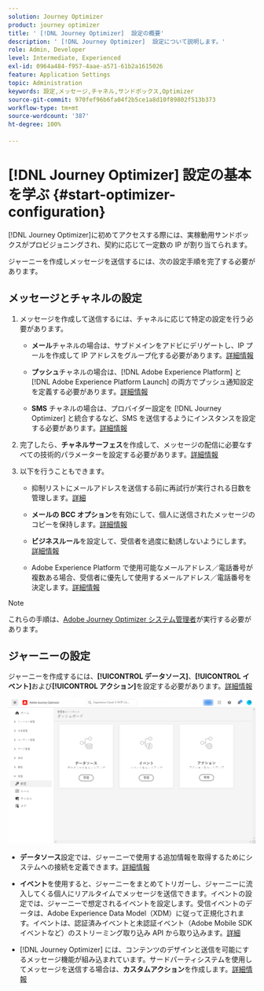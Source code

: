 ```yaml
---
solution: Journey Optimizer
product: journey optimizer
title: ' [!DNL Journey Optimizer]  設定の概要'
description: ' [!DNL Journey Optimizer]  設定について説明します。'
role: Admin, Developer
level: Intermediate, Experienced
exl-id: 0964a484-f957-4aae-a571-61b2a1615026
feature: Application Settings
topic: Administration
keywords: 設定,メッセージ,チャネル,サンドボックス,Optimizer
source-git-commit: 970fef96b6fa04f2b5ce1a8d10f89802f513b373
workflow-type: tm+mt
source-wordcount: '387'
ht-degree: 100%

---
```



# [!DNL Journey Optimizer] 設定の基本を学ぶ {#start-optimizer-configuration}

[!DNL Journey Optimizer]に初めてアクセスする際には、実稼動用サンドボックスがプロビジョニングされ、契約に応じて一定数の IP が割り当てられます。

ジャーニーを作成しメッセージを送信するには、次の設定手順を完了する必要があります。

## メッセージとチャネルの設定

1. メッセージを作成して送信するには、チャネルに応じて特定の設定を行う必要があります。

   * **メール**&#x200B;チャネルの場合は、サブドメインをアドビにデリゲートし、IP プールを作成して IP アドレスをグループ化する必要があります。[詳細情報](../email/get-started-email-config.md)

   * **プッシュ**&#x200B;チャネルの場合は、[!DNL Adobe Experience Platform] と [!DNL Adobe Experience Platform Launch] の両方でプッシュ通知設定を定義する必要があります。[詳細情報](../push/push-configuration.md)

   * **SMS** チャネルの場合は、プロバイダー設定を [!DNL Journey Optimizer] と統合するなど、SMS を送信するようにインスタンスを設定する必要があります。[詳細情報](../sms/sms-configuration.md)

1. 完了したら、**チャネルサーフェス**&#x200B;を作成して、メッセージの配信に必要なすべての技術的パラメーターを設定する必要があります。[詳細情報](channel-surfaces.md)

1. 以下を行うこともできます。

   * 抑制リストにメールアドレスを送信する前に再試行が実行される日数を管理します。[詳細](manage-suppression-list.md)

   * **メールの BCC オプション**&#x200B;を有効にして、個人に送信されたメッセージのコピーを保持します。[詳細情報](archiving-support.md#enable-bcc)

   * **ビジネスルール**&#x200B;を設定して、受信者を過度に勧誘しないようにします。[詳細情報](frequency-rules.md)

   * Adobe Experience Platform で使用可能なメールアドレス／電話番号が複数ある場合、受信者に優先して使用するメールアドレス／電話番号を決定します。[詳細情報](primary-email-addresses.md)

<!--* Understand the push notification flow. [Learn more](../push/push-gs.md)-->

>[!NOTE]
>
>これらの手順は、[Adobe Journey Optimizer システム管理者](../start/path/administrator.md)が実行する必要があります。

## ジャーニーの設定

ジャーニーを作成するには、**[!UICONTROL データソース]**、**[!UICONTROL イベント]**&#x200B;および&#x200B;**[!UICONTROL アクション]**&#x200B;を設定する必要があります。[詳細情報](about-data-sources-events-actions.md)

![](assets/admin-menu.png)

* **データソース**&#x200B;設定では、ジャーニーで使用する追加情報を取得するためにシステムへの接続を定義できます。[詳細情報](../datasource/about-data-sources.md)

* **イベント**&#x200B;を使用すると、ジャーニーをまとめてトリガーし、ジャーニーに流入してくる個人にリアルタイムでメッセージを送信できます。イベントの設定では、ジャーニーで想定されるイベントを設定します。受信イベントのデータは、Adobe Experience Data Model（XDM）に従って正規化されます。イベントは、認証済みイベントと未認証イベント（Adobe Mobile SDK イベントなど）のストリーミング取り込み API から取り込みます。[詳細](../event/about-events.md)

* [!DNL Journey Optimizer] には、コンテンツのデザインと送信を可能にするメッセージ機能が組み込まれています。サードパーティシステムを使用してメッセージを送信する場合は、**カスタムアクション**&#x200B;を作成します。[詳細情報](../action/action.md)